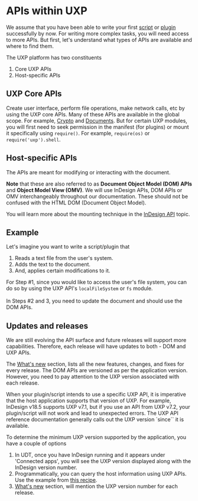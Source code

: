 # APIs within UXP

We assume that you have been able to write your first [script](../../../scripts/getting-started/) or [plugin](../../../plugins/getting-started/) successfully by now. For writing more complex tasks, you will need access to more APIs. But first, let's understand what types of APIs are available and where to find them.

The UXP platform has two constituents
1. Core UXP APIs
2. Host-specific APIs

## UXP Core APIs
Create user interface, perform file operations, make network calls, etc by using the UXP core APIs. Many of these APIs are available in the global scope. For example, [Crypto](/indesign/uxp/reference/uxp-api/reference-js/Global%20Members/Crypto/) and [Documents](/indesign/uxp/reference/uxp-api/reference-js/Global%20Members/HTML%20DOM/Document/). But for certain UXP modules, you will first need to seek permission in the manifest (for plugins) or mount it specifically using `require()`. For example, `require(os)` or `require('uxp').shell`.

## Host-specific APIs
The APIs are meant for modifying or interacting with the document.

<InlineAlert slots="text" />

**Note** that these are also referred to as **Document Object Model (DOM) APIs** and **Object Model View (OMV)**. We will use InDesign APIs, DOM APIs or OMV interchangeably throughout our documentation. These should not be confused with the HTML DOM (Document Object Model).

You will learn more about the mounting technique in the [InDesign API](../dom-versioning/) topic.

## Example

Let's imagine you want to write a script/plugin that 
1. Reads a text file from the user's system. 
2. Adds the text to the document.
3. And, applies certain modifications to it.

For Step #1, since you would like to access the user's file system, you can do so by using the UXP API's `localFileSystem` or `fs` module.<br></br>
In Steps #2 and 3, you need to update the document and should use the DOM APIs. 

## Updates and releases 

We are still evolving the API surface and future releases will support more capabilities. Therefore, each release will have updates to both - DOM and UXP APIs.

The [What's new](../../../changelog) section, lists all the new features, changes, and fixes for every release. The DOM APIs are versioned as per the application version. However, you need to pay attention to the UXP version associated with each release. 

When your plugin/script intends to use a specific UXP API, it is imperative that the host application supports that version of UXP. For example, InDesign v18.5 supports UXP v7.1, but if you use an API from UXP v7.2, your plugin/script will not work and lead to unexpected errors. The UXP API reference documentation generally calls out the UXP version `since`` it is available. 

To determine the minimum UXP version supported by the application, you have a couple of options
1. In UDT, once you have InDesign running and it appears under 'Connected apps', you will see the UXP version displayed along with the InDesign version number.
2. Programmatically, you can query the host information using UXP APIs. Use the example from [this recipe](../../recipes/host-info).
3. [What's new](../../../changelog) section, will mention the UXP version number for each release.
